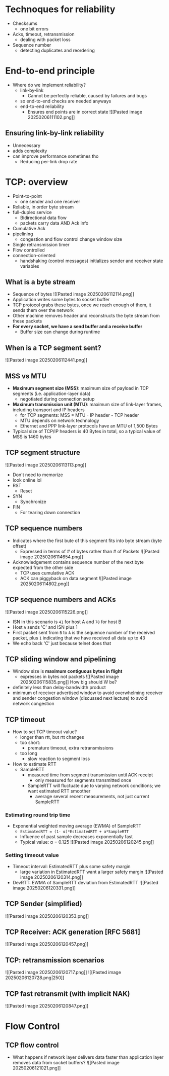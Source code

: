 # Technoques for reliability
- Checksums
	- one bit errors
- Acks, timeout, retransmission
	- dealing with packet loss
- Sequence number
	- detecting duplicates and reordering
# End-to-end principle
- Where do we implement reliability?
	- link-by-link
		- Cannot be perfectly reliable, caused by failures and bugs
	- so end-to-end checks are needed anyways
	- end-to-end reliability
		- Ensures end points are in correct state
![[Pasted image 20250206111102.png]]

## Ensuring link-by-link reliability
- Unnecessary
- adds complexity
- can improve performance sometimes tho
	- Reducing per-link drop rate
# TCP: overview
- Point-to-point
	- one sender and one receiver
- Reliable, in order byte stream
- full-duplex service
	- Bidirectional data flow
	- packets carry data AND Ack info
- Cumulative Ack
- pipelining
	- congestion and flow control change window size
- Single retransmission timer
- Flow controlled
- connection-oriented
	- handshaking (control messages) initializes sender and receiver state variables
## What is a byte stream
- Sequence of bytes
![[Pasted image 20250206112114.png]]
- Application writes some bytes to socket buffer
- TCP protocol grabs these bytes, once we reach enough of them, it sends them over the network
- Other machine removes header and reconstructs the byte stream from these packets
- **For every socket, we have a send buffer and a receive buffer**
	- Buffer size can change during runtime
## When is a TCP segment sent?
![[Pasted image 20250206112441.png]]
## MSS vs MTU
- **Maximum segment size (MSS)**: maximum size of payload in TCP segments (i.e. application-layer data)
	- negotiated during connection setup
- **Maximum transmission unit (MTU)**: maximum size of link-layer frames, including transport and IP headers
	- for TCP segments: MSS = MTU - IP header - TCP header
	- MTU depends on network technology
	- Ethernet and PPP link-layer protocols have an MTU of 1,500 Bytes
- Typical size of TCP/IP headers is 40 Bytes in total, so a typical value of MSS is 1460 bytes
## TCP segment structure
![[Pasted image 20250206113113.png]]
- Don't need to memorize
- look online lol
- RST
	- Reset
- SYN
	- Synchronize
- FIN
	- For tearing down connection
## TCP sequence numbers
- Indicates where the first bute of this segment fits into byte stream (byte offset)
	- Expressed in terms of # of bytes rather than # of Packets
![[Pasted image 20250206114654.png]]
- Acknowledgement contains sequence number of the next byte expected from the other side
	- TCP uses cumulative ACK
	- ACK can piggyback on data segment
![[Pasted image 20250206114802.png]]
## TCP sequence numbers and ACKs
![[Pasted image 20250206115226.png]]
- ISN in this scenario is `41` for host A and `78` for host B
- Host `A` sends 'C' and ISN plus 1
- First packet sent from `B` to `A` is the sequence number of the received packet, plus `1` indicating that we have received all data up to 43
- We echo back 'C' just because telnet does that
## TCP sliding window and pipelining
- Window size is **maximum contiguous bytes in flight**
	- expresses in bytes not packets
![[Pasted image 20250206115835.png]]
How big should W be?
- definitely less than delay-bandwidth product
- minimum of receiver advertised window to avoid overwhelming receiver and sender congestion window (discussed next lecture) to avoid network congestion
## TCP timeout
- How to set TCP timeout value?
	- longer than rtt, but rtt changes
	- too short:
		- premature timeout, extra retransmissions
	- too long
		- slow reaction to segment loss
- How to estimate RTT
	- SampleRTT
		- measured time from segment transmission until ACK receipt
			- only measured for segments transmitted once
		- SampleRTT will fluctuate due to varying network conditions; we want estimated RTT smoother
			- average several recent measurements, not just current SampleRTT
### Estimating round trip time
- Exponential weighted moving average (EWMA) of SampleRTT
	- `EstimatedRTT = (1- α)*EstimatedRTT + α*SampleRTT`
	- Influence of past sample decreases exponentially fast
	- Typical value: α = 0.125
![[Pasted image 20250206120245.png]]
### Setting timeout value
- Timeout interval: EstimatedRTT plus some safety margin
	- large variation in EstimatedRTT want a larger safety margin
![[Pasted image 20250206120314.png]]
- DevRTT: EWMA of SampleRTT deviation from EstimatedRTT
![[Pasted image 20250206120331.png]]

## TCP Sender (simplified)
![[Pasted image 20250206120353.png]]
## TCP Receiver: ACK generation \[RFC 5681]
![[Pasted image 20250206120457.png]]
## TCP: retransmission scenarios
![[Pasted image 20250206120717.png]]
![[Pasted image 20250206120728.png|250]]
## TCP fast retransmit (with implicit NAK)
![[Pasted image 20250206120847.png]]
# Flow Control
## TCP flow control
 - What happens if network layer delivers data faster than application layer removes data from socket buffers?
![[Pasted image 20250206121021.png]]
